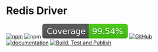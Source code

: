 # Redis Driver

[![npm](https://img.shields.io/npm/v/abacl-redis)](https://www.npmjs.com/package/abacl-redis)
![npm](https://img.shields.io/npm/dm/abacl-redis)
[![Coverage](https://raw.githubusercontent.com/vhidvz/abacl-redis/main/coverage-badge.svg)](https://htmlpreview.github.io/?https://github.com/vhidvz/abacl-redis/blob/main/docs/coverage/lcov-report/index.html)
[![GitHub](https://img.shields.io/github/license/vhidvz/abacl-redis?style=flat)](https://github.com/vhidvz/abacl-redis/blob/master/LICENSE)
[![documentation](https://img.shields.io/badge/documentation-click_to_read-c27cf4)](https://vhidvz.github.io/abacl-redis/)
[![Build, Test and Publish](https://github.com/vhidvz/abacl-redis/actions/workflows/npm-ci.yml/badge.svg)](https://github.com/vhidvz/abacl-redis/actions/workflows/npm-ci.yml)
